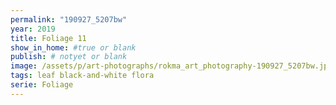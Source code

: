 ```yaml
---
permalink: "190927_5207bw"
year: 2019
title: Foliage 11
show_in_home: #true or blank
publish: # notyet or blank
image: /assets/p/art-photographs/rokma_art_photography-190927_5207bw.jpeg
tags: leaf black-and-white flora
serie: Foliage
---
```

